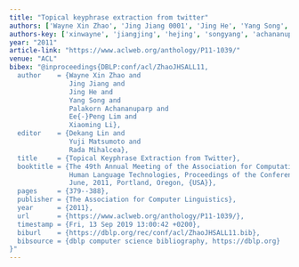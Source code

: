 ```yaml
---
title: "Topical keyphrase extraction from twitter"
authors: ['Wayne Xin Zhao', 'Jing Jiang 0001', 'Jing He', 'Yang Song', 'Palakorn Achananuparp', 'Ee-Peng Lim', 'Xiaoming Li']
authors-key: ['xinwayne', 'jiangjing', 'hejing', 'songyang', 'achananuparppalakorn', 'limeepeng', 'lixiaoming']
year: "2011"
article-link: "https://www.aclweb.org/anthology/P11-1039/"
venue: "ACL"
bibex: "@inproceedings{DBLP:conf/acl/ZhaoJHSALL11,
  author    = {Wayne Xin Zhao and
               Jing Jiang and
               Jing He and
               Yang Song and
               Palakorn Achananuparp and
               Ee{-}Peng Lim and
               Xiaoming Li},
  editor    = {Dekang Lin and
               Yuji Matsumoto and
               Rada Mihalcea},
  title     = {Topical Keyphrase Extraction from Twitter},
  booktitle = {The 49th Annual Meeting of the Association for Computational Linguistics:
               Human Language Technologies, Proceedings of the Conference, 19-24
               June, 2011, Portland, Oregon, {USA}},
  pages     = {379--388},
  publisher = {The Association for Computer Linguistics},
  year      = {2011},
  url       = {https://www.aclweb.org/anthology/P11-1039/},
  timestamp = {Fri, 13 Sep 2019 13:00:42 +0200},
  biburl    = {https://dblp.org/rec/conf/acl/ZhaoJHSALL11.bib},
  bibsource = {dblp computer science bibliography, https://dblp.org}
}"
---
```


